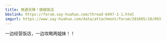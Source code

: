 ```yaml
---
title: 艳遇天降！娘娘饭店
bbslink: https://forum.say-huahuo.com/thread-6497-1-1.html
imgurl: https://www.say-huahuo.com/data/attachment/forum/201605/10/093714i3g4xua6g9hugbsq.png
---
```


一边经营饭店，一边攻略两姐妹！！<!--more-->
